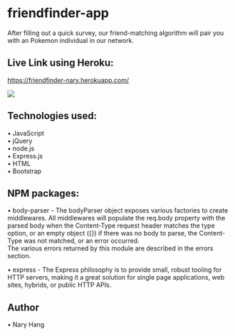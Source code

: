 
# friendfinder-app 

After filling out a quick survey, our friend-matching algorithm will pair you with an Pokemon individual in our network.  

## Live Link using Heroku:  
https://friendfinder-nary.herokuapp.com/  

<img src="https://user-images.githubusercontent.com/22119689/63542047-3e5e7780-c4d4-11e9-9e0c-7eaa798e2804.png">

## Technologies used:
•	JavaScript   
•	jQuery  
•	node.js  
•	Express.js  
•	HTML  
•	Bootstrap   

## NPM packages:
•	body-parser - The bodyParser object exposes various factories to create middlewares. All middlewares will populate the req.body property with the parsed body when the Content-Type request header matches the type option, or an empty object ({}) if there was no body to parse, the Content-Type was not matched, or an error occurred.  
The various errors returned by this module are described in the errors section.  

•	express - The Express philosophy is to provide small, robust tooling for HTTP servers, making it a great solution for single page applications, web sites, hybrids, or public HTTP APIs.  

## Author
•	Nary Hang



